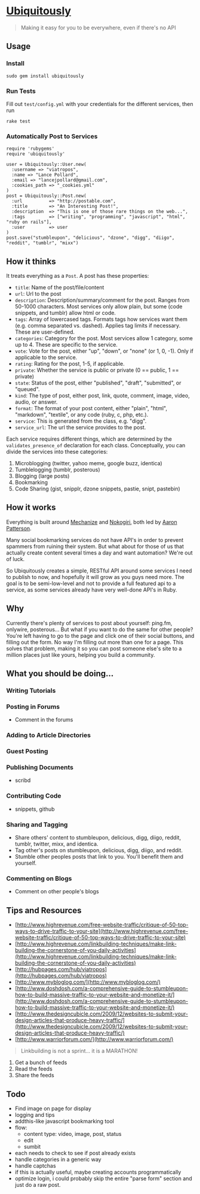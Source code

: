 # [Ubiquitously](http://ubiquitously.me/)

> Making it easy for you to be everywhere, even if there's no API

## Usage

### Install

    sudo gem install ubiquitously
    
### Run Tests

Fill out `test/config.yml` with your credentials for the different services, then run

    rake test
    
### Automatically Post to Services

    require 'rubygems'
    require 'ubiquitously'
    
    user = Ubiquitously::User.new(
      :username => "viatropos",
      :name => "Lance Pollard",
      :email => "lancejpollard@gmail.com",
      :cookies_path => "_cookies.yml"
    )
    post = Ubiquitously::Post.new(
      :url          => "http://postable.com",
      :title        => "An Interesting Post!",
      :description  => "This is one of those rare things on the web...",
      :tags         => ["writing", "programming", "javascript", "html", "ruby on rails"],
      :user         => user
    )
    post.save("stumbleupon", "delicious", "dzone", "digg", "diigo", "reddit", "tumblr", "mixx")

## How it thinks

It treats everything as a `Post`.  A post has these properties:

- `title`: Name of the post/file/content
- `url`: Url to the post
- `description`: Description/summary/comment for the post.  Ranges from 50-1000 characters.  Most services only allow plain, but some (code snippets, and tumblr) allow html or code.
- `tags`: Array of lowercased tags.  Formats tags how services want them (e.g. comma separated vs. dashed).  Applies tag limits if necessary.  These are user-defined.
- `categories`: Category for the post.  Most services allow 1 category, some up to 4.  These are specific to the service.
- `vote`: Vote for the post, either "up", "down", or "none" (or 1, 0, -1).  Only if applicable to the service.
- `rating`: Rating for the post, 1-5, if applicable.
- `private`: Whether the service is public or private (0 == public, 1 == private)
- `state`: Status of the post, either "published", "draft", "submitted", or "queued".
- `kind`: The type of post, either post, link, quote, comment, image, video, audio, or answer.
- `format`: The format of your post content, either "plain", "html", "markdown", "textile", or any code (ruby, c, php, etc.).
- `service`: This is generated from the class, e.g. "digg".
- `service_url`: The url the service provides to the post.

Each service requires different things, which are determined by the `validates_presence_of` declaration for each class.  Conceptually, you can divide the services into these categories:

1. Microblogging (twitter, yahoo meme, google buzz, identica)
2. Tumblelogging (tumblr, posterous)
3. Blogging (large posts)
4. Bookmarking
5. Code Sharing (gist, snipplr, dzone snippets, pastie, snipt, pastebin)

## How it works

Everything is built around [Mechanize](http://mechanize.rubyforge.org/mechanize/GUIDE_rdoc.html) and [Nokogiri](http://nokogiri.org/tutorials/parsing_an_html_xml_document.html), both led by [Aaron Patterson](http://tenderlovemaking.com/).

Many social bookmarking services do not have API's in order to prevent spammers from ruining their system.  But what about for those of us that actually create content several times a day and want automation?  We're out of luck.

So Ubiquitously creates a simple, RESTful API around some services I need to publish to now, and hopefully it will grow as you guys need more.  The goal is to be semi-low-level and not to provide a full featured api to a service, as some services already have very well-done API's in Ruby.

## Why

Currently there's plenty of services to post about yourself: ping.fm, onlywire, posterous...  But what if you want to do the same for other people?  You're left having to go to the page and click one of their social buttons, and filling out the form.  No way I'm filling out more than one for a page.  This solves that problem, making it so you can post someone else's site to a million places just like yours, helping you build a community.

## What you should be doing...

### Writing Tutorials

### Posting in Forums

- Comment in the forums

### Adding to Article Directories

### Guest Posting

### Publishing Documents

- scribd

### Contributing Code

- snippets, github

### Sharing and Tagging

- Share others' content to stumbleupon, delicious, digg, diigo, reddit, tumblr, twitter, mixx, and identica.
- Tag other's posts on stumbleupon, delicious, digg, diigo, and reddit.
- Stumble other peoples posts that link to you.  You'll benefit them and yourself.

### Commenting on Blogs

- Comment on other people's blogs

## Tips and Resources

- [http://www.highrevenue.com/free-website-traffic/critique-of-50-top-ways-to-drive-traffic-to-your-site](http://www.highrevenue.com/free-website-traffic/critique-of-50-top-ways-to-drive-traffic-to-your-site)
- [http://www.highrevenue.com/linkbuilding-techniques/make-link-building-the-cornerstone-of-you-daily-activities](http://www.highrevenue.com/linkbuilding-techniques/make-link-building-the-cornerstone-of-you-daily-activities)
- [http://hubpages.com/hub/viatropos](http://hubpages.com/hub/viatropos)
- [http://www.mybloglog.com/](http://www.mybloglog.com/)
- [http://www.doshdosh.com/a-comprehensive-guide-to-stumbleupon-how-to-build-massive-traffic-to-your-website-and-monetize-it/](http://www.doshdosh.com/a-comprehensive-guide-to-stumbleupon-how-to-build-massive-traffic-to-your-website-and-monetize-it/)
- [http://www.thedesigncubicle.com/2009/12/websites-to-submit-your-design-articles-that-produce-heavy-traffic/](http://www.thedesigncubicle.com/2009/12/websites-to-submit-your-design-articles-that-produce-heavy-traffic/)
- [http://www.warriorforum.com/](http://www.warriorforum.com/)

> Linkbuilding is not a sprint... it is a MARATHON!

1. Get a bunch of feeds
2. Read the feeds
3. Share the feeds

## Todo

- Find image on page for display
- logging and tips
- addthis-like javascript bookmarking tool
- flow:
  - content type: video, image, post, status
  - edit
  - sumbit
- each needs to check to see if post already exists
- handle categories in a generic way
- handle captchas
- if this is actually useful, maybe creating accounts programmatically
- optimize login, i could probably skip the entire "parse form" section and just do a raw post.